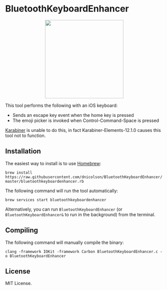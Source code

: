 # BluetoothKeyboardEnhancer

<p align="center">
  <img src="https://images-na.ssl-images-amazon.com/images/I/71t5d0fybDL._SL1500_.jpg" height="250">
 </p>

This tool performs the following with an iOS keyboard:

- Sends an escape key event when the home key is pressed
- The emoji picker is invoked when Control-Command-Space is pressed

[Karabiner](https://pqrs.org/osx/karabiner/) is unable to do this, in fact Karabiner-Elements-12.1.0 causes this tool not to function.

## Installation

The easiest way to install is to use [Homebrew](https://brew.sh/):

`brew install https://raw.githubusercontent.com/dnicolson/BluetoothKeyboardEnhancer/master/bluetoothkeyboardenhancer.rb`

The following command will run the tool automatically:

`brew services start bluetoothkeyboardenhancer`

Alternatively, you can run `BluetoothKeyboardEnhancer`  (or `BluetoothKeyboardEnhancer&` to run in the background) from the terminal.

## Compiling

The following command will manually compile the binary:

`clang -framework IOKit -framework Carbon BluetoothKeyboardEnhancer.c -o BluetoothKeyboardEnhancer`

## License

MIT License.
